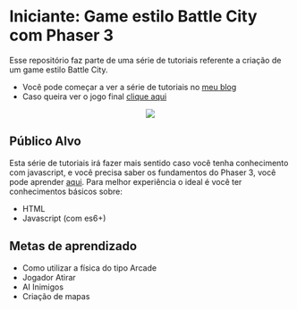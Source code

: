 # Iniciante: Game estilo Battle City com Phaser 3
Esse repositório faz parte de uma série de tutoriais referente a criação de um game estilo Battle City.

- Você pode começar a ver a série de tutoriais no [meu blog](https://blog.dantasdev.com/)
- Caso queira ver o jogo final [clique aqui](https://games.dantasdev.com/tutorials/phaser-battle-city/)

<p align="center"><img src="https://i.ibb.co/2nkv8cJ/battle-city-clone-phaser-3.gif"></p>

## Público Alvo
Esta série de tutoriais irá fazer mais sentido caso você tenha conhecimento com javascript, e você precisa saber os fundamentos  do Phaser 3, você pode aprender [aqui](https://blog.dantasdev.com/fundamentos-game-estilo-frogger-com-phaser-3-parte-1). Para melhor experiência o ideal é você ter conhecimentos básicos sobre:
- HTML
- Javascript (com es6+)

## Metas de aprendizado
- Como utilizar a física do tipo Arcade
- Jogador Atirar
- AI Inimigos
- Criação de mapas 

